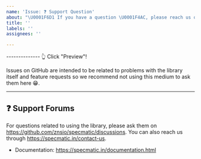 ```yaml
---
name: 'Issue: ❓ Support Question'
about: "\U0001F6D1 If you have a question \U0001F4AC, please reach us on our https://github.com/znsio/specmatic/discussions forum or reach us through https://specmatic.in/contact-us/"
title: ''
labels: ''
assignees: ''

---
```


-------------- 👆 Click "Preview"!

Issues on GitHub are intended to be related to problems with the library itself
and feature requests so we recommend not using this medium to ask them here 😁.

---

## ❓ Support Forums

For questions related to using the library, please ask them on  https://github.com/znsio/specmatic/discussions. You can also reach us through  https://specmatic.in/contact-us.

- Documentation: https://specmatic.in/documentation.html

